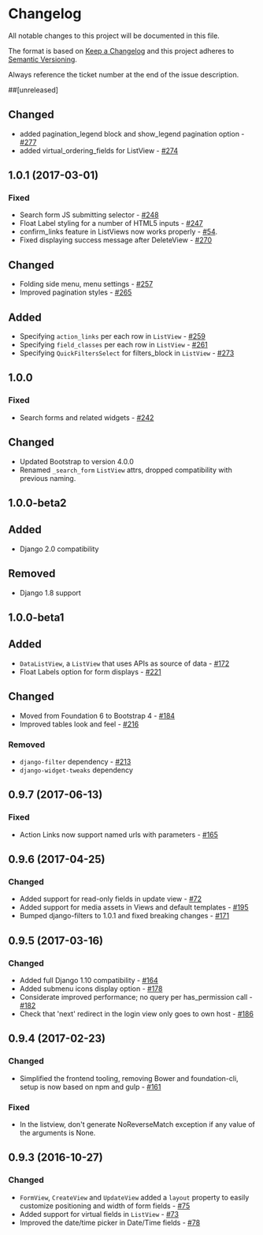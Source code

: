 # Changelog

All notable changes to this project will be documented in this file.

The format is based on [Keep a Changelog](http://keepachangelog.com/) 
and this project adheres to [Semantic Versioning](http://semver.org/).

Always reference the ticket number at the end of the issue description.


##[unreleased]

## Changed
- added pagination_legend block and show_legend pagination option - [#277][277]
- added virtual_ordering_fields for ListView - [#274][274]

[277]: //github.com/sanoma/django-arctic/issues/277
[274]: //github.com/sanoma/django-arctic/issues/274


## 1.0.1 (2017-03-01)

### Fixed

- Search form JS submitting selector - [#248][248]
- Float Label styling for a number of HTML5 inputs - [#247][247]
- confirm_links feature in ListViews now works properly - [#54][54].
- Fixed displaying success message after DeleteView - [#270][270]

## Changed

- Folding side menu, menu settings - [#257][257]
- Improved pagination styles - [#265][265]

## Added

- Specifying `action_links` per each row in `ListView` - [#259][259]
- Specifying `field_classes` per each row in `ListView` - [#261][261]
- Specifying `QuickFiltersSelect` for filters_block in `ListView` - [#273][261]

[248]: //github.com/sanoma/django-arctic/issues/248
[247]: //github.com/sanoma/django-arctic/issues/247
[54]: //github.com/sanoma/django-arctic/issues/54
[257]: //github.com/sanoma/django-arctic/issues/257
[265]: //github.com/sanoma/django-arctic/issues/265
[259]: //github.com/sanoma/django-arctic/issues/259
[261]: //github.com/sanoma/django-arctic/issues/261
[265]: //github.com/sanoma/django-arctic/issues/265
[270]: //github.com/sanoma/django-arctic/issues/270
[269]: //github.com/sanoma/django-arctic/issues/269


## 1.0.0

### Fixed

- Search forms and related widgets - [#242][242]

## Changed

- Updated Bootstrap to version 4.0.0
- Renamed `_search_form` `ListView` attrs, dropped compatibility with previous naming.

[242]: //github.com/sanoma/django-arctic/issues/242


## 1.0.0-beta2

## Added

- Django 2.0 compatibility

## Removed

- Django 1.8 support


## 1.0.0-beta1

## Added

- `DataListView`, a `ListView` that uses APIs as source of data - [#172][172] 
- Float Labels option for form displays - [#221][221]

## Changed

- Moved from Foundation 6 to Bootstrap 4 - [#184][184]
- Improved tables look and feel - [#216][216]

### Removed

- `django-filter` dependency - [#213][213]
- `django-widget-tweaks` dependency

[172]: //github.com/sanoma/django-arctic/issues/172
[184]: //github.com/sanoma/django-arctic/issues/184
[213]: //github.com/sanoma/django-arctic/issues/213
[216]: //github.com/sanoma/django-arctic/issues/216
[221]: //github.com/sanoma/django-arctic/issues/221


## 0.9.7 (2017-06-13)

### Fixed

- Action Links now support named urls with parameters - [#165][165]

[165]: //github.com/sanoma/django-arctic/issues/165


## 0.9.6 (2017-04-25)

### Changed

- Added support for read-only fields in update view - [#72][72]
- Added support for media assets in Views and default templates - [#195][195]
- Bumped django-filters to 1.0.1 and fixed breaking changes - [#171][171]

[72]: //github.com/sanoma/django-arctic/issues/72
[171]: //github.com/sanoma/django-arctic/issues/171
[195]: //github.com/sanoma/django-arctic/issues/195


## 0.9.5 (2017-03-16)

### Changed

- Added full Django 1.10 compatibility - [#164][164]
- Added submenu icons display option - [#178][178]
- Considerate improved performance; no query per has_permission call - [#182][182]
- Check that 'next' redirect in the login view only goes to own host - [#186][186]

[164]: //github.com/sanoma/django-arctic/issues/164
[178]: //github.com/sanoma/django-arctic/issues/178
[182]: //github.com/sanoma/django-arctic/issues/182
[186]: //github.com/sanoma/django-arctic/issues/186


## 0.9.4 (2017-02-23)

### Changed

- Simplified the frontend tooling, removing Bower and foundation-cli, setup is 
  now based on npm and gulp - [#161][161]

### Fixed

- In the listview, don't generate NoReverseMatch exception if any value of 
  the arguments is None.

[161]: //github.com/sanoma/django-arctic/issues/161


## 0.9.3 (2016-10-27)

### Changed

- `FormView`, `CreateView` and `UpdateView` added a `layout` property to 
  easily customize positioning and width of form fields - [#75][75]
- Added support for virtual fields in `ListView` - [#73][73]
- Improved the date/time picker in Date/Time fields - [#78][78]

[73]: //github.com/sanoma/django-arctic/issues/73
[75]: //github.com/sanoma/django-arctic/issues/75
[78]: //github.com/sanoma/django-arctic/issues/78
